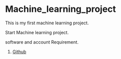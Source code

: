 # Machine_learning_project
This is my first machine learning project.

Start Machine learning project.

software and account Requirement.
 1. [Github](https://github.com)

